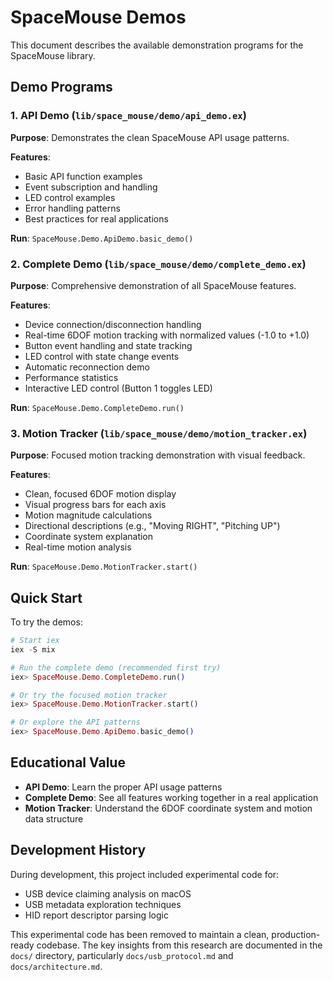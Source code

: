 # SpaceMouse Demos

This document describes the available demonstration programs for the SpaceMouse library.

## Demo Programs

### 1. API Demo (`lib/space_mouse/demo/api_demo.ex`)

**Purpose**: Demonstrates the clean SpaceMouse API usage patterns.

**Features**:
- Basic API function examples
- Event subscription and handling
- LED control examples
- Error handling patterns
- Best practices for real applications

**Run**: `SpaceMouse.Demo.ApiDemo.basic_demo()`

### 2. Complete Demo (`lib/space_mouse/demo/complete_demo.ex`)

**Purpose**: Comprehensive demonstration of all SpaceMouse features.

**Features**:
- Device connection/disconnection handling
- Real-time 6DOF motion tracking with normalized values (-1.0 to +1.0)
- Button event handling and state tracking
- LED control with state change events
- Automatic reconnection demo
- Performance statistics
- Interactive LED control (Button 1 toggles LED)

**Run**: `SpaceMouse.Demo.CompleteDemo.run()`

### 3. Motion Tracker (`lib/space_mouse/demo/motion_tracker.ex`)

**Purpose**: Focused motion tracking demonstration with visual feedback.

**Features**:
- Clean, focused 6DOF motion display
- Visual progress bars for each axis
- Motion magnitude calculations
- Directional descriptions (e.g., "Moving RIGHT", "Pitching UP")
- Coordinate system explanation
- Real-time motion analysis

**Run**: `SpaceMouse.Demo.MotionTracker.start()`

## Quick Start

To try the demos:

```elixir
# Start iex
iex -S mix

# Run the complete demo (recommended first try)
iex> SpaceMouse.Demo.CompleteDemo.run()

# Or try the focused motion tracker
iex> SpaceMouse.Demo.MotionTracker.start()

# Or explore the API patterns
iex> SpaceMouse.Demo.ApiDemo.basic_demo()
```

## Educational Value

- **API Demo**: Learn the proper API usage patterns
- **Complete Demo**: See all features working together in a real application
- **Motion Tracker**: Understand the 6DOF coordinate system and motion data structure

## Development History

During development, this project included experimental code for:

- USB device claiming analysis on macOS  
- USB metadata exploration techniques
- HID report descriptor parsing logic

This experimental code has been removed to maintain a clean, production-ready codebase. The key insights from this research are documented in the `docs/` directory, particularly `docs/usb_protocol.md` and `docs/architecture.md`.
